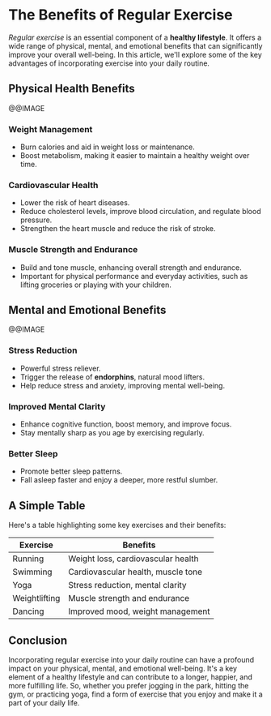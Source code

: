 # The Benefits of Regular Exercise

*Regular exercise* is an essential component of a **healthy lifestyle**. It offers a wide range of physical, mental, and emotional benefits that can significantly improve your overall well-being. In this article, we'll explore some of the key advantages of incorporating exercise into your daily routine.

## Physical Health Benefits

@@IMAGE

### Weight Management

- Burn calories and aid in weight loss or maintenance.
- Boost metabolism, making it easier to maintain a healthy weight over time.

### Cardiovascular Health

- Lower the risk of heart diseases.
- Reduce cholesterol levels, improve blood circulation, and regulate blood pressure.
- Strengthen the heart muscle and reduce the risk of stroke.

### Muscle Strength and Endurance

- Build and tone muscle, enhancing overall strength and endurance.
- Important for physical performance and everyday activities, such as lifting groceries or playing with your children.

## Mental and Emotional Benefits

@@IMAGE

### Stress Reduction

- Powerful stress reliever.
- Trigger the release of **endorphins**, natural mood lifters.
- Help reduce stress and anxiety, improving mental well-being.

### Improved Mental Clarity

- Enhance cognitive function, boost memory, and improve focus.
- Stay mentally sharp as you age by exercising regularly.

### Better Sleep

- Promote better sleep patterns.
- Fall asleep faster and enjoy a deeper, more restful slumber.

## A Simple Table

Here's a table highlighting some key exercises and their benefits:

| Exercise       | Benefits                            |
| -------------- | ----------------------------------- |
| Running        | Weight loss, cardiovascular health  |
| Swimming       | Cardiovascular health, muscle tone  |
| Yoga           | Stress reduction, mental clarity    |
| Weightlifting  | Muscle strength and endurance       |
| Dancing        | Improved mood, weight management   |

## Conclusion

Incorporating regular exercise into your daily routine can have a profound impact on your physical, mental, and emotional well-being. It's a key element of a healthy lifestyle and can contribute to a longer, happier, and more fulfilling life. So, whether you prefer jogging in the park, hitting the gym, or practicing yoga, find a form of exercise that you enjoy and make it a part of your daily life.